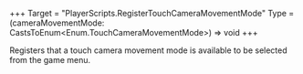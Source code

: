 +++
Target = "PlayerScripts.RegisterTouchCameraMovementMode"
Type = (cameraMovementMode: CastsToEnum<Enum.TouchCameraMovementMode>) => void
+++

Registers that a touch camera movement mode is available to be selected from the game menu.